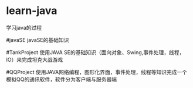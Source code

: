 # learn-java
学习java的过程

#javaSE
javaSE的基础知识

#TankProject
使用JAVA SE的基础知识（面向对象、Swing,事件处理，线程，IO）来完成坦克大战游戏

#QQProject
使用JAVA网络编程，图形化界面，事件处理，线程等知识完成一个模拟QQ的通讯软件，软件分为客户端与服务器端



